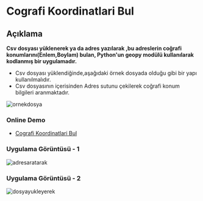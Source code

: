 # Cografi Koordinatlari Bul

## Açıklama
**Csv dosyası yüklenerek ya da adres yazılarak ,bu adreslerin coğrafi konumlarını(Enlem,Boylam) bulan, Python'un geopy modülü kullanılarak kodlanmış bir uygulamadır.**


* Csv dosyası yüklendiğinde,aşağıdaki örnek dosyada olduğu gibi bir yapı kullanılmalıdır.  
* Csv dosyasının içerisinden Adres sutunu çekilerek coğrafi konum bilgileri aranmaktadır. 

![ornekdosya](https://user-images.githubusercontent.com/25087769/52602754-d966fc80-2e74-11e9-8737-b7eb47f5efd7.PNG)

### Online Demo
* [Cografi Koordinatlari Bul](https://cografibilgi.herokuapp.com)


### Uygulama Görüntüsü - 1
![adresaratarak](https://user-images.githubusercontent.com/25087769/52602768-e84daf00-2e74-11e9-82c2-17f41238b121.png)


### Uygulama Görüntüsü - 2
![dosyayukleyerek](https://user-images.githubusercontent.com/25087769/52602771-ec79cc80-2e74-11e9-9c5d-dbc2a0315c77.png)
